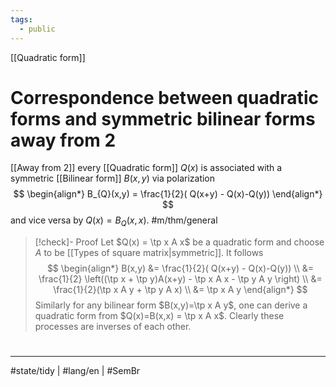```yaml
---
tags:
  - public
---
```

[[Quadratic form]]
# Correspondence between quadratic forms and symmetric bilinear forms away from 2

[[Away from 2]] every [[Quadratic form]] $Q(x)$ is associated with a symmetric [[Bilinear form]] $B(x,y)$ via polarization
$$
\begin{align*}
B_{Q}(x,y) = \frac{1}{2}( Q(x+y) - Q(x)-Q(y))
\end{align*}
$$
and vice versa by $Q(x) = B_{Q}(x,x)$. #m/thm/general

> [!check]- Proof
> Let $Q(x) = \tp x A x$ be a quadratic form and choose $A$ to be [[Types of square matrix|symmetric]].
> It follows
> $$
> \begin{align*}
> B(x,y) &= \frac{1}{2}( Q(x+y) - Q(x)-Q(y)) \\
> &= \frac{1}{2} \left((\tp x + \tp y)A(x+y) - \tp x A x - \tp y A y \right) \\
> &= \frac{1}{2}(\tp x A y + \tp y A x) \\
> &= \tp x A y
> \end{align*}
> $$
> Similarly for any bilinear form $B(x,y)=\tp x A y$, one can derive a quadratic form from $Q(x)=B(x,x) = \tp x A x$.
> Clearly these processes are inverses of each other.
> <span class="QED"/>

#
---
#state/tidy | #lang/en | #SemBr
